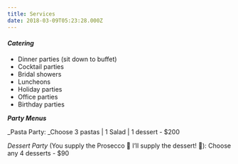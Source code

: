 ```yaml
---
title: Services
date: 2018-03-09T05:23:28.000Z
---
```

#### _Catering_

* Dinner parties (sit down to buffet)
* Cocktail parties
* Bridal showers
* Luncheons
* Holiday parties
* Office parties
* Birthday parties

**_Party Menus_**

_Pasta Party: _Choose 3 pastas | 1 Salad | 1 dessert - $200

_Dessert Party_ (You supply the Prosecco 🍾 I’ll supply the dessert! 🍰): Choose any 4 desserts - $90
